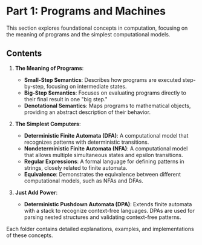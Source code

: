 # Part 1: Programs and Machines

This section explores foundational concepts in computation, focusing on the meaning of programs and the simplest computational models.

## Contents

1. **The Meaning of Programs**:
   - **Small-Step Semantics**: Describes how programs are executed step-by-step, focusing on intermediate states.
   - **Big-Step Semantics**: Focuses on evaluating programs directly to their final result in one "big step."
   - **Denotational Semantics**: Maps programs to mathematical objects, providing an abstract description of their behavior.

2. **The Simplest Computers**:
   - **Deterministic Finite Automata (DFA)**: A computational model that recognizes patterns with deterministic transitions.
   - **Nondeterministic Finite Automata (NFA)**: A computational model that allows multiple simultaneous states and epsilon transitions.
   - **Regular Expressions**: A formal language for defining patterns in strings, closely related to finite automata.
   - **Equivalence**: Demonstrates the equivalence between different computational models, such as NFAs and DFAs.

3. **Just Add Power**:
   - **Deterministic Pushdown Automata (DPA)**: Extends finite automata with a stack to recognize context-free languages. DPAs are used for parsing nested structures and validating context-free patterns.
   
Each folder contains detailed explanations, examples, and implementations of these concepts.
